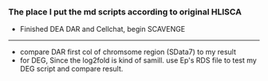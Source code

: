 ### The place I put the md scripts according to original HLISCA 

- Finished DEA DAR and Cellchat, begin SCAVENGE

------

- compare DAR first col of chromsome region (SData7) to my result
- for DEG, Since the log2fold is kind of samill. use Ep's RDS file to test my DEG script and compare result.
